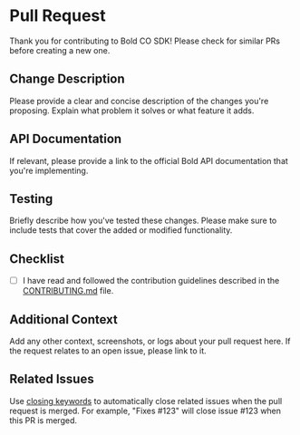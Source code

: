 # Pull Request

Thank you for contributing to Bold CO SDK! Please check for similar PRs before creating a new one.

## Change Description

Please provide a clear and concise description of the changes you're proposing. Explain what problem it solves or what feature it adds.

## API Documentation

If relevant, please provide a link to the official Bold API documentation that you're implementing.

## Testing

Briefly describe how you've tested these changes. Please make sure to include tests that cover the added or modified functionality.

## Checklist

- [ ] I have read and followed the contribution guidelines described in the [CONTRIBUTING.md](../CONTRIBUTING.md) file.

## Additional Context

Add any other context, screenshots, or logs about your pull request here. If the request relates to an open issue, please link to it.

## Related Issues

Use [closing keywords](https://docs.github.com/en/issues/tracking-your-work-with-issues/using-issues/linking-a-pull-request-to-an-issue) to automatically close related issues when the pull request is merged. For example, "Fixes #123" will close issue #123 when this PR is merged.